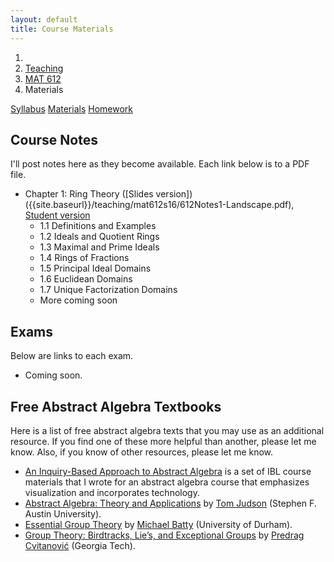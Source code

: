 ```yaml
---
layout: default
title: Course Materials
---
```


<ol class="breadcrumb">
  <li><a href="/"><i class="fa fa-home"></i></a></li>
  <li><a href="/teaching/">Teaching</a></li>
  <li><a href="/teaching/mat612s16">MAT 612</a></li>
  <li class="active">Materials</li>
</ol>

<div class="row">
<div class="col-xs-12">
<div class="btn-group btn-group-justified">
<a class="btn btn-default btn-success" href="{{site.baseurl}}/teaching/mat612s16/syllabus/">Syllabus</a>
<a class="btn btn-default btn-primary" href="{{site.baseurl}}/teaching/mat612s16/materials/">Materials</a>
<a class="btn btn-default btn-warning" href="{{site.baseurl}}/teaching/mat612s16/homework/">Homework</a>
</div>
</div>
</div>

## Course Notes ##
I'll post notes here as they become available. Each link below is to a PDF file.

- Chapter 1: Ring Theory ([Slides version])({{site.baseurl}}/teaching/mat612s16/612Notes1-Landscape.pdf), [Student version]({{site.baseurl}}/teaching/mat612s16/612Notes1-Portrait.pdf)
  - 1.1 Definitions and Examples
  - 1.2 Ideals and Quotient Rings
  - 1.3 Maximal and Prime Ideals
  - 1.4 Rings of Fractions
  - 1.5 Principal Ideal Domains
  - 1.6 Euclidean Domains
  - 1.7 Unique Factorization Domains
  - More coming soon  

## Exams ##
Below are links to each exam.

- Coming soon.

## Free Abstract Algebra Textbooks ##
Here is a list of free abstract algebra texts that you may use as an additional resource.  If you find one of these more helpful than another, please let me know.  Also, if you know of other resources, please let me know.

* [An Inquiry-Based Approach to Abstract Algebra](http://dcernst.github.io/IBL-AbstractAlgebra/) is a set of IBL course materials that I wrote for an abstract algebra course that emphasizes visualization and incorporates technology.
* [Abstract Algebra: Theory and Applications](http://abstract.ups.edu/index.html) by [Tom Judson](http://faculty.sfasu.edu/judsontw/) (Stephen F. Austin University).
* [Essential Group Theory](http://bookboon.com/en/textbooks/mathematics/essential-group-theory) by [Michael Batty](http://www.mendeley.com/profiles/michael-batty/) (University of Durham).
* [Group Theory: Birdtracks, Lie’s, and Exceptional Groups](http://www.cns.gatech.edu/GroupTheory/index.html) by [Predrag Cvitanović](https://www.physics.gatech.edu/user/predrag-cvitanovic) (Georgia Tech).
